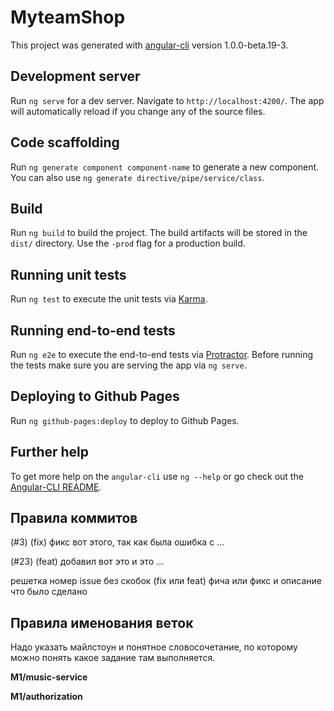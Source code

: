 # MyteamShop

This project was generated with [angular-cli](https://github.com/angular/angular-cli) version 1.0.0-beta.19-3.

## Development server
Run `ng serve` for a dev server. Navigate to `http://localhost:4200/`. The app will automatically reload if you change any of the source files.

## Code scaffolding

Run `ng generate component component-name` to generate a new component. You can also use `ng generate directive/pipe/service/class`.

## Build

Run `ng build` to build the project. The build artifacts will be stored in the `dist/` directory. Use the `-prod` flag for a production build.

## Running unit tests

Run `ng test` to execute the unit tests via [Karma](https://karma-runner.github.io).

## Running end-to-end tests

Run `ng e2e` to execute the end-to-end tests via [Protractor](http://www.protractortest.org/).
Before running the tests make sure you are serving the app via `ng serve`.

## Deploying to Github Pages

Run `ng github-pages:deploy` to deploy to Github Pages.

## Further help

To get more help on the `angular-cli` use `ng --help` or go check out the [Angular-CLI README](https://github.com/angular/angular-cli/blob/master/README.md).

## Правила коммитов

(#3) (fix) фикс вот этого, так как была ошибка с ... 

(#23) (feat) добавил вот это и это ... 

решетка номер issue без скобок (fix или feat) фича или фикс и описание что было сделано

## Правила именования веток

Надо указать майлстоун и понятное словосочетание, по которому можно понять какое задание там выполняется.

**M1/music-service**

**M1/authorization**
